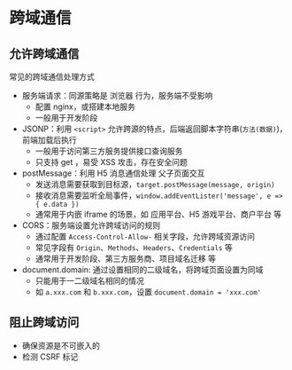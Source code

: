 # 跨域通信

## 允许跨域通信

常见的跨域通信处理方式

- 服务端请求：同源策略是 浏览器 行为，服务端不受影响
  - 配置 nginx，或搭建本地服务
  - 一般用于开发阶段
- JSONP：利用 `<script>` 允许跨源的特点，后端返回脚本字符串(`方法(数据)`)，前端加载后执行
  - 一般用于访问第三方服务提供接口查询服务
  - 只支持 get ，易受 XSS 攻击，存在安全问题
- postMessage：利用 H5 消息通信处理 父子页面交互
  - 发送消息需要获取到目标源，`target.postMessage(message, origin)`
  - 接收消息需要监听全局事件，`window.addEventLister('message', e => { e.data })`
  - 通常用于内嵌 iframe 的场景，如 应用平台、H5 游戏平台、商户平台 等
- CORS：服务端设置允许跨域访问的规则
  - 通过配置 `Access-Control-Allow-` 相关字段，允许跨域资源访问
  - 常见字段有 `Origin`、`Methods`、`Headers`、`Credentials` 等
  - 通常用于开发阶段、第三方服务商、项目域名迁移 等
- document.domain: 通过设置相同的二级域名，将跨域页面设置为同域
  - 只能用于一二级域名相同的情况
  - 如 `a.xxx.com` 和 `b.xxx.com`，设置 `document.domain = 'xxx.com'`

## 阻止跨域访问

- 确保资源是不可嵌入的
- 检测 CSRF 标记
